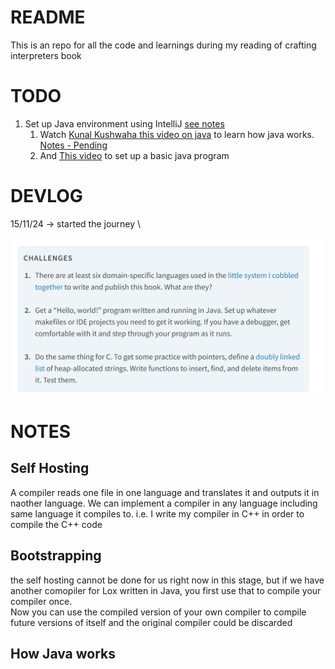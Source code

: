 # README
This is an repo for all the code and learnings during my reading of crafting interpreters book 

# TODO
1. Set up Java environment using IntelliJ [see notes](#notes)
    1. Watch [Kunal Kushwaha this video on java](https://www.youtube.com/watch?v=4EP8YzcN0hQ&list=PL9gnSGHSqcnr_DxHsP7AW9ftq0AtAyYqJ&index=7) to learn how java works. [Notes - Pending](#how-java-works)
    2. And [This video](https://www.youtube.com/watch?v=TAtrPoaJ7gc&list=PL9gnSGHSqcnr_DxHsP7AW9ftq0AtAyYqJ&index=8) to set up a basic java program

# DEVLOG
15/11/24 -> started the journey \

![Challenge #1](Challenge-1.png)


# NOTES
## Self Hosting
A compiler reads one file in one language and translates it and outputs it in naother language. We can implement a compiler in any language including same language it compiles to. i.e. I write my compiler in C++ in order to compile the C++ code

## Bootstrapping
the self hosting cannot be done for us right now in this stage, but if we have another comopiler for Lox written in Java, you first use that to compile your compiler once.\
Now you can use the compiled version of your own compiler to compile future versions of itself and the original compiler could be discarded

## How Java works
